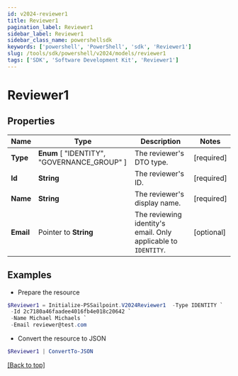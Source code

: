 ```yaml
---
id: v2024-reviewer1
title: Reviewer1
pagination_label: Reviewer1
sidebar_label: Reviewer1
sidebar_class_name: powershellsdk
keywords: ['powershell', 'PowerShell', 'sdk', 'Reviewer1'] 
slug: /tools/sdk/powershell/v2024/models/reviewer1
tags: ['SDK', 'Software Development Kit', 'Reviewer1']
---
```



# Reviewer1

## Properties

Name | Type | Description | Notes
------------ | ------------- | ------------- | -------------
**Type** |   **Enum** [  "IDENTITY",    "GOVERNANCE_GROUP" ] | The reviewer's DTO type. | [required]
**Id** |  **String** | The reviewer's ID. | [required]
**Name** |  **String** | The reviewer's display name. | [required]
**Email** |  Pointer to **String** | The reviewing identity's email. Only applicable to `IDENTITY`. | [optional] 

## Examples

- Prepare the resource
```powershell
$Reviewer1 = Initialize-PSSailpoint.V2024Reviewer1  -Type IDENTITY `
 -Id 2c7180a46faadee4016fb4e018c20642 `
 -Name Michael Michaels `
 -Email reviewer@test.com
```

- Convert the resource to JSON
```powershell
$Reviewer1 | ConvertTo-JSON
```


[[Back to top]](#) 

